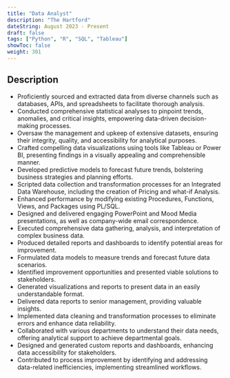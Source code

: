 ```yaml
---
title: "Data Analyst"
description: "The Hartford"
dateString: August 2023 - Present
draft: false
tags: ["Python", "R", "SQL", "Tableau"]
showToc: false
weight: 301
--- 
```


## Description

- Proficiently sourced and extracted data from diverse channels such as databases, APIs, and spreadsheets to facilitate thorough analysis.
- Conducted comprehensive statistical analyses to pinpoint trends, anomalies, and critical insights, empowering data-driven decision-making processes.
- Oversaw the management and upkeep of extensive datasets, ensuring their integrity, quality, and accessibility for analytical purposes.
- Crafted compelling data visualizations using tools like Tableau or Power BI, presenting findings in a visually appealing and comprehensible manner.
- Developed predictive models to forecast future trends, bolstering business strategies and planning efforts.
- Scripted data collection and transformation processes for an Integrated Data Warehouse, including the creation of Pricing
and what-if Analysis.
- Enhanced performance by modifying existing Procedures, Functions, Views, and Packages using PL/SQL.
- Designed and delivered engaging PowerPoint and Mood Media presentations, as well as company-wide email
correspondence.
- Executed comprehensive data gathering, analysis, and interpretation of complex business data.
- Produced detailed reports and dashboards to identify potential areas for improvement.
- Formulated data models to measure trends and forecast future data scenarios.
- Identified improvement opportunities and presented viable solutions to stakeholders.
- Generated visualizations and reports to present data in an easily understandable format.
- Delivered data reports to senior management, providing valuable insights.
- Implemented data cleaning and transformation processes to eliminate errors and enhance data reliability.
- Collaborated with various departments to understand their data needs, offering analytical support to achieve
departmental goals.
- Designed and generated custom reports and dashboards, enhancing data accessibility for stakeholders.
- Contributed to process improvement by identifying and addressing data-related inefficiencies, implementing streamlined
workflows.


<!-- - Conducted in-depth analysis of datasets using Python resulting in a 20% improvement in data quality and accuracy.
- Cleaned and standardized records, by reducing data entry errors by 40% and enhancing data integrity.
- Implemented data validation checks, reducing data discrepancies by 20% and ensuring high data accuracy.
- Developed and maintained 10+ complex SQL queries, optimizing data retrieval time by 30% and reducing database load.
- Created and presented 20+ interactive data visualizations using Tableau, improving data accessibility and understanding for stakeholders.
- Conducted A/B tests to optimize user engagement and analyzed results using R to make data-driven decisions.
- Managed key performance indicators (KPIs) and created interactive Tableau dashboards, contributing to a 15% enhancement in data-driven decision-making.
- Collaborated with cross-functional teams, including developers and business analysts, ensuring data-driven decisions and timely project deliveries.
- Assisted in generating daily, weekly, and monthly reports for senior management, ensuring accurate and timely information for decision-making. -->

